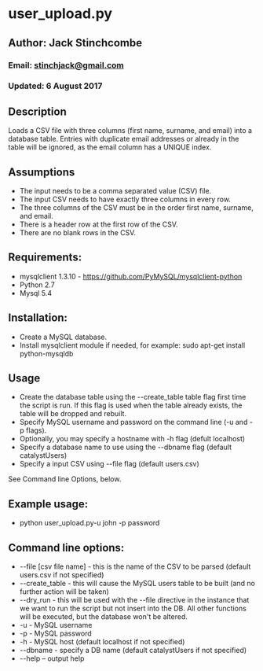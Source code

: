 # user_upload.py

## Author: Jack Stinchcombe
### Email: stinchjack@gmail.com
### Updated: 6 August 2017

## Description

Loads a CSV file with three columns (first name, surname, and email) into a database table. Entries with duplicate email addresses or already in the table will be ignored, as the email column has a UNIQUE index.

## Assumptions
- The input needs to be a comma separated value (CSV) file.
- The input CSV needs to have exactly three columns in every row.
- The three columns of the CSV must be in the order first name, surname, and email.
- There is a header row at the first row of the CSV.
- There are no blank rows in the CSV.

## Requirements:
- mysqlclient 1.3.10 - https://github.com/PyMySQL/mysqlclient-python
- Python 2.7
- Mysql 5.4

## Installation:
- Create a MySQL database.
- Install mysqlclient module if needed, for example: sudo apt-get install python-mysqldb

## Usage
- Create the database table using the --create_table table flag first time the script is run. If this flag is used when the table already exists, the table will be dropped and rebuilt.
- Specify MySQL username and password on the command line (-u and -p flags).
- Optionally, you may specify a hostname with -h flag (defult localhost)
- Specify a database name to use using the --dbname flag (default catalystUsers)
- Specify a input CSV using --file flag (default users.csv)

See Command line Options, below.

## Example usage:
- python user_upload.py-u john -p password

## Command line options:

- --file [csv file name] - this is the name of the CSV to be parsed (default users.csv if not specified)
- --create_table - this will cause the MySQL users table to be built (and no further action will be taken)
- --dry_run - this will be used with the --file directive in the instance that we want to run the script but not insert into the DB. All other functions will be executed, but the database won't be altered.
- -u - MySQL username
- -p - MySQL password
- -h - MySQL host (default localhost if not specified)
- --dbname - specify a DB name (default catalystUsers if not specified)
- --help – output help
